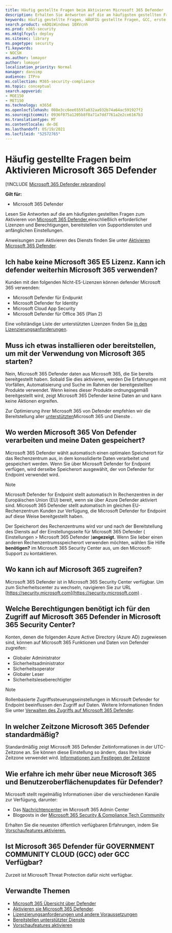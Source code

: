 ```yaml
---
title: Häufig gestellte Fragen beim Aktivieren Microsoft 365 Defender
description: Erhalten Sie Antworten auf die am häufigsten gestellten Fragen zur Lizenzierung, berechtigungen, anfänglichen Einstellungen und anderen Produkten und Diensten im Zusammenhang mit der Aktivierung Microsoft 365 Defender
keywords: Häufig gestellte Fragen, HÄUFIG gestellte Fragen, GCC, erste Schritte, Aktivieren von Microsoft 365 Defender, Microsoft 365 Defender, M365, Sicherheit, Datenspeicherort, erforderlichen Berechtigungen, Lizenzberechtigung, Einstellungsseite
search.product: eADQiWindows 10XVcnh
ms.prod: m365-security
ms.mktglfcycl: deploy
ms.sitesec: library
ms.pagetype: security
f1.keywords:
- NOCSH
ms.author: lomayor
author: lomayor
localization_priority: Normal
manager: dansimp
audience: ITPro
ms.collection: M365-security-compliance
ms.topic: conceptual
search.appverid:
- MOE150
- MET150
ms.technology: m365d
ms.openlocfilehash: 008e3cc6ee65597a032aa932b74a64ac591927f2
ms.sourcegitcommit: 0936f075a1205b8f8a71a7dd7761a2e2ce6167b3
ms.translationtype: MT
ms.contentlocale: de-DE
ms.lasthandoff: 05/19/2021
ms.locfileid: "52572765"
---
```

# <a name="frequently-asked-questions-when-turning-on-microsoft-365-defender"></a>Häufig gestellte Fragen beim Aktivieren Microsoft 365 Defender

[!INCLUDE [Microsoft 365 Defender rebranding](../includes/microsoft-defender.md)]


**Gilt für:**
- Microsoft 365 Defender

Lesen Sie Antworten auf die am häufigsten gestellten Fragen zum Aktivieren von [Microsoft 365 Defender,](microsoft-365-defender.md)einschließlich erforderlicher Lizenzen und Berechtigungen, bereitstellen von Supportdiensten und anfänglichen Einstellungen.

Anweisungen zum Aktivieren des Diensts finden Sie unter [Aktivieren Microsoft 365 Defender](m365d-enable.md).

## <a name="i-dont-have-a-microsoft-365-e5-license-can-i-still-use-microsoft-365-defender"></a>Ich habe keine Microsoft 365 E5 Lizenz. Kann ich defender weiterhin Microsoft 365 verwenden?

Kunden mit den folgenden Nicht-E5-Lizenzen können defender Microsoft 365 verwenden:

- Microsoft Defender für Endpunkt
- Microsoft Defender for Identity
- Microsoft Cloud App Security
- Microsoft Defender für Office 365 (Plan 2)
 
Eine vollständige Liste der unterstützten Lizenzen finden Sie [in den Lizenzierungsanforderungen](prerequisites.md#licensing-requirements).

## <a name="do-i-need-to-install-or-deploy-anything-to-start-using-microsoft-365-defender"></a>Muss ich etwas installieren oder bereitstellen, um mit der Verwendung von Microsoft 365 starten?

Nein, Microsoft 365 Defender daten aus Microsoft 365, die Sie bereits bereitgestellt haben. Sobald Sie dies aktivieren, werden Die Erfahrungen mit Vorfällen, Automatisierung und Suche im Rahmen der bereitgestellten Produkte verwendet. Wenn keines dieser Produkte ordnungsgemäß bereitgestellt wird, zeigt Microsoft 365 Defender keine Daten an und kann keine Aktionen ergreifen.

Zur Optimierung ihrer Microsoft 365 von Defender empfehlen  wir die Bereitstellung aller [unterstützten](deploy-supported-services.md)Microsoft 365 und Dienste .

## <a name="where-does-microsoft-365-defender-process-and-store-my-data"></a>Wo werden Microsoft 365 Von Defender verarbeiten und meine Daten gespeichert?
Microsoft 365 Defender wählt automatisch einen optimalen Speicherort für das Rechenzentrum aus, in dem konsolidierte Daten verarbeitet und gespeichert werden. Wenn Sie über Microsoft Defender for Endpoint verfügen, wird derselbe Speicherort ausgewählt, der von Defender for Endpoint verwendet wird.

>[!NOTE]
>Microsoft Defender for Endpoint stellt automatisch In Rechenzentren in der Europäischen Union (EU) bereit, wenn sie über Azure Defender aktiviert sind. Microsoft 365 Defender stellt automatisch im gleichen EU-Rechenzentrum Kunden zur Verfügung, die Microsoft Defender for Endpoint auf diese Weise bereitgestellt haben. 

Der Speicherort des Rechenzentrums wird vor und nach der Bereitstellung des Diensts auf der Einstellungsseite für Microsoft 365 Defender ( Einstellungen > Microsoft 365 Defender )**angezeigt.** Wenn Sie lieber einen anderen Rechenzentrumsspeicherort verwenden möchten, wählen Sie Hilfe **benötigen?** im Microsoft 365 Security Center aus, um den Microsoft-Support zu kontaktieren.

## <a name="where-can-i-access-microsoft-365-defender"></a>Wo kann ich auf Microsoft 365 zugreifen?

Microsoft 365 Defender ist in Microsoft 365 Security Center verfügbar. Um zum Sicherheitscenter zu wechseln, navigieren Sie zur URL [https://security.microsoft.com](https://security.microsoft.com) .

##  <a name="what-permissions-do-i-need-to-access-microsoft-365-defender-in-microsoft-365-security-center"></a>Welche Berechtigungen benötigt ich für den Zugriff auf Microsoft 365 Defender in Microsoft 365 Security Center?

Konten, denen die folgenden Azure Active Directory (Azure AD) zugewiesen sind, können auf Microsoft 365 Funktionen und Daten von Defender zugreifen:

- Globaler Administrator
- Sicherheitsadministrator
- Sicherheitsoperator
- Globaler Leser
- Sicherheitsleseberechtigter

>[!NOTE]
>Rollenbasierte Zugriffssteuerungseinstellungen in Microsoft Defender for Endpoint beeinflussen den Zugriff auf Daten. Weitere Informationen finden Sie unter [Verwalten des Zugriffs auf Microsoft 365 Defender](m365d-permissions.md).

## <a name="what-time-zone-does-microsoft-365-defender-default-to"></a>In welcher Zeitzone Microsoft 365 Defender standardmäßig?
Standardmäßig zeigt Microsoft 365 Defender Zeitinformationen in der UTC-Zeitzone an. Sie können diese Einstellung so ändern, dass Ihre lokale Zeitzone verwendet wird. [Informationen zum Festlegen der Zeitzone](m365d-time-zone.md)

## <a name="how-can-i-learn-about-new-microsoft-365-defender-feature-and-ui-updates"></a>Wie erfahre ich mehr über neue Microsoft 365 und Benutzeroberflächenupdates für Defender?

Microsoft stellt regelmäßig Informationen über die verschiedenen Kanäle zur Verfügung, darunter:

- Das [Nachrichtencenter](../../admin/manage/message-center.md) im Microsoft 365 Admin Center
- Blogposts in der [Microsoft 365 Security & Compliance Tech Community](https://techcommunity.microsoft.com/t5/security-privacy-and-compliance/bg-p/securityprivacycompliance)

Erhalten Sie die neuesten öffentlich verfügbaren Erfahrungen, indem Sie [Vorschaufeatures aktivieren.](preview.md)

## <a name="is-microsoft-365-defender-available-for-us-government-community-cloud-gcc-or-gcc-high"></a>Ist Microsoft 365 Defender für GOVERNMENT COMMUNITY CLOUD (GCC) oder GCC Verfügbar?
Zurzeit ist Microsoft Threat Protection dafür nicht verfügbar.

## <a name="related-topics"></a>Verwandte Themen

- [Microsoft 365 Übersicht über Defender](microsoft-365-defender.md)
- [Aktivieren sie Microsoft 365 Defender](m365d-enable.md).
- [Lizenzierungsanforderungen und andere Voraussetzungen](prerequisites.md)
- [Bereitstellen unterstützter Dienste](deploy-supported-services.md)
- [Vorschaufeatures aktivieren](preview.md)
